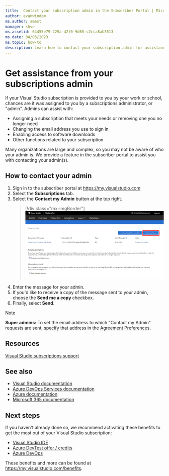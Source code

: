 ```yaml
---
title:  Contact your subscription admin in the Subscriber Portal | Microsoft Docs
author: evanwindom
ms.author: amast
manager: shve
ms.assetid: 64455e79-229a-42f0-9d65-c2cca8ab8513
ms.date: 04/03/2023
ms.topic: how-to
description: Learn how to contact your subscription admin for assistance with questions or issues. 
---
```


# Get assistance from your subscriptions admin

If your Visual Studio subscription is provided to you by your work or school, chances are it was assigned to you by a subscriptions administrator, or "admin".  Admins can assist with:
+ Assigning a subscription that meets your needs or removing one you no longer need
+ Changing the email address you use to sign in
+ Enabling access to software downloads
+ Other functions related to your subscription

Many organizations are large and complex, so you may not be aware of who your admin is.  We provide a feature in the subscriber portal to assist you with contacting your admin(s).   

## How to contact your admin

1. Sign in to the subscriber portal at <https://my.visualstudio.com>
2. Select the **Subscriptions** tab. 
3. Select the **Contact my Admin** button at the top right. 
   > [!div class="mx-imgBorder"]
   > ![Screenshot of the subscriptions page in the subscriber portal.  The Contact my admin button is highlighted.](_img/contact-my-admin/contact-my-admin-button.png "The Contact My Admin button on the subscriptions tab to contact your company's subscription admins.")
4. Enter the message for your admin.
5. If you'd like to receive a copy of the message sent to your admin, choose the **Send me a copy** checkbox. 
6. Finally, select **Send**.

> [!NOTE]
> **Super admins:**  To set the email address to which "Contact my Admin" requests are sent, specify that address in the [Agreement Preferences](admin-preferences.md#contact-email-address).

## Resources

[Visual Studio subscriptions support](https://my.visualstudio.com/gethelp)

## See also

+ [Visual Studio documentation](/visualstudio/)
+ [Azure DevOps Services documentation](/azure/devops/)
+ [Azure documentation](/azure/)
+ [Microsoft 365 documentation](/microsoft-365/)

## Next steps

If you haven't already done so, we recommend activating these benefits to get the most out of your Visual Studio subscription:
+ [Visual Studio IDE](vs-ide-benefit.md)
+ [Azure DevTest offer / credits](/azure/devtest/offer/)
+ [Azure DevOps](vs-azure-devops.md)

These benefits and more can be found at https://my.visualstudio.com/benefits.